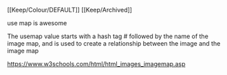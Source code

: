 [[Keep/Colour/DEFAULT]] [[Keep/Archived]] 

use map is awesome

The usemap value starts with a hash tag # followed by the name of the image map, and is used to create a relationship between the image and the image map




https://www.w3schools.com/html/html_images_imagemap.asp
